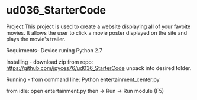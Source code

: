 # ud036_StarterCode
Project
	This project is used to create a website displaying all of your favoite movies. It allows the user to click a movie poster displayed on the site and plays the movie's trailer.

Requirments- Device runing Python 2.7 

Installing - download zip from repo: https://github.com/jpyces76/ud036_StarterCode unpack into desired folder. 

Running - from command line: Python entertainment_center.py

from idle: open entertainment.py then -> Run -> Run module (F5)
